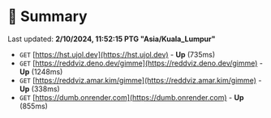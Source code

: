 # 📖 Summary
Last updated: **2/10/2024, 11:52:15 PTG "Asia/Kuala_Lumpur"**

- `GET` [https://hst.ujol.dev](https://hst.ujol.dev) - **Up** (735ms)
- `GET` [https://reddviz.deno.dev/gimme](https://reddviz.deno.dev/gimme) - **Up** (1248ms)
- `GET` [https://reddviz.amar.kim/gimme](https://reddviz.amar.kim/gimme) - **Up** (338ms)
- `GET` [https://dumb.onrender.com](https://dumb.onrender.com) - **Up** (855ms)
